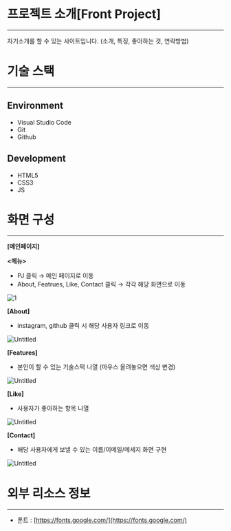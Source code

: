 # 프로젝트 소개[Front Project]

---

자기소개를 할 수 있는 사이트입니다. (소개, 특징, 좋아하는 것, 연락방법)

# 기술 스택

---

## Environment

- Visual Studio Code
- Git
- Github

## Development

- HTML5
- CSS3
- JS

# 화면 구성

---

**[메인페이지]**

 **<메뉴>**

- PJ 클릭 → 메인 페이지로 이동
- About, Featrues, Like, Contact 클릭 → 각각 해당 화면으로 이동

![1](https://github.com/jyeeeh/Project/assets/145963612/ffd3fed0-4983-481c-acb7-160fff5486d8)

**[About]**

- instagram, github 클릭 시 해당 사용자 링크로 이동

![Untitled](https://prod-files-secure.s3.us-west-2.amazonaws.com/13e796d8-d656-46ea-ba26-4c57f70dd942/052cdd01-42b8-4498-b939-d922cd6b8700/Untitled.png)

**[Features]**

- 본인이 할 수 있는 기술스택 나열 (마우스 올려놓으면 색상 변경)

![Untitled](https://prod-files-secure.s3.us-west-2.amazonaws.com/13e796d8-d656-46ea-ba26-4c57f70dd942/670071aa-b955-471d-8e0e-2c6f9975ea42/Untitled.png)

**[Like]**

- 사용자가 좋아하는 항목 나열

![Untitled](https://prod-files-secure.s3.us-west-2.amazonaws.com/13e796d8-d656-46ea-ba26-4c57f70dd942/f4db69cb-1422-4467-b3e8-ddb58ba9b604/Untitled.png)

**[Contact]**

- 해당 사용자에게 보낼 수 있는 이름/이메일/메세지 화면 구현

![Untitled](https://prod-files-secure.s3.us-west-2.amazonaws.com/13e796d8-d656-46ea-ba26-4c57f70dd942/7f501c21-6447-43ad-bbc6-2071fd526bff/Untitled.png)

# 외부 리소스 정보

---

- 폰트 : [https://fonts.google.com/](https://fonts.google.com/)
